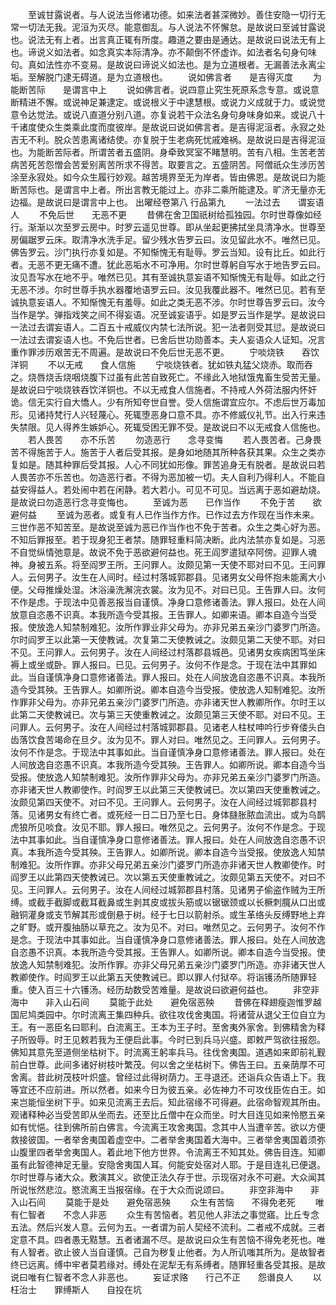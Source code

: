 <!-- { "loadSidebar": true } -->
　　至诚甘露说者。与人说法当修诸功德。如来法者甚深微妙。善住安隐一切行无常一切法无我。泥洹为灭尽。能意御乱。与人说法不怀懈怠。是故说曰至诚甘露说也。说法无有上者。出言真正辄有所度。趣道之要由是通达。是故说曰说法无有上也。谛说义如法者。如念真实本际清净。亦不颠倒不怀虚诈。如法者名句身句味句。真如法性亦不变易。是故说曰谛说义如法也。是为立道根者。无漏善法永离尘垢。至解脱门逮无碍道。是为立道根也。
　　说如佛言者　　是吉得灭度
　　为能断苦际　　是谓言中上
　　说如佛言者。说四意止究生死原系念专意。或说意断精进不懈。或说神足兼逮定。或说根义于中逮慧根。或说力义成就于力。或说觉意令达觉法。或说八直道分别八道。亦复说若干众法名身句身味身如来。或说八十千诸度使众生类乘此度而度彼岸。是故说曰说如佛言者。是吉得泥洹者。永寂之处吉无不利。脱众苦患离诸结使。亦复脱于生老病死忧戚难祸。是故说曰是吉得泥洹也。为能断苦际者。所谓苦者五盛阴。身牵致冥室不睹慧明。苦有八相。生苦老苦病苦死苦怨憎会苦爱别离苦所求不得苦。取要言之。五盛阴苦。阿僧祇众生涉历苦涂至永寂处。如今众生履行妙观。越苦境界至无为岸者。皆由佛恩。是故说曰为能断苦际也。是谓言中上者。所出言教无能过上。亦非二乘所能逮及。旷济无量亦无边福。是故说曰是谓言中上也。
出曜经卷第八
行品第九
　　一法过去　　谓妄语人
　　不免后世　　无恶不更
　　昔佛在舍卫国祇树给孤独园。尔时世尊像如经行。渐渐以次至罗云房中。时罗云遥见世尊。即从坐起更拂拭坐具清净水。世尊至房偏踞罗云床。取清净水洗手足。留少残水告罗云曰。汝见留此水不。唯然已见。佛告罗云。沙门执行亦复如是。不知惭愧无有耻辱。罗云当知。设有比丘。如此行者。无恶不更无痛不遭。犹此恶垢水不可净用。尔时世尊躬自写水于地告罗云曰。汝见吾写水在地不乎。唯然已见。其有至诚执意妄语不知惭愧无有耻辱。如此之行无恶不涉。尔时世尊手执水器覆地语罗云曰。汝见我覆此器不。唯然已见。若有至诚执意妄语人。不知惭愧无有羞辱。如此之类无恶不涉。尔时世尊告罗云曰。汝今当作是学。弹指戏笑之间不得妄语。况至诚妄语乎。如是罗云当作是学。是故说曰一法过去谓妄语人。二百五十戒威仪内禁七法所说。犯一法者则受其愆。是故说曰一法过去谓妄语人也。不免后世者。已舍后世功勋善本。夫人妄语众人证知。况言重作罪涉历艰苦无不周遍。是故说曰不免后世无恶不更。
　　宁啖烧铁　　吞饮洋铜
　　不以无戒　　食人信施
　　宁啖烧铁者。犹如铁丸猛父烧赤。取而吞之。烧唇烧舌烧咽烧腹下过虽有此苦自致死亡。不缘此入地狱饿鬼畜生受苦无量。是故说曰宁啖烧铁吞饮洋铜也。不以无戒食人信施者。不持戒人外荷法服内怀奸诡。信无实行自大憍人。少有所知夸世自誉。受人信施谓宜应尔。不虑后世万毒加形。见诸持梵行人兴轻蔑心。死辄堕恶身口意不具。亦不修威仪礼节。出入行来违失禁限。见人得养生嫉妒心。死辄受困无罪不受。是故说曰不以无戒食人信施也。
　　若人畏苦　　亦不乐苦
　　勿造恶行　　念寻变悔
　　若人畏苦者。己身畏苦不得施苦于人。施苦于人者后受其报。是身如地随其所种各获其果。众生之类亦复如是。随其种罪后受其报。人心不同犹如形像。罪苦追身无有脱者。是故说曰若人畏苦亦不乐苦也。勿造恶行者。不得为恶加被一切。夫人自利乃得利人。不能自益安得益人。若处闹中若在闲静。若大若小。可见不可见。当远离于恶如避劫烧。是故说曰勿造恶行念寻变悔也。
　　至诚为恶　　已作当作
　　不免于苦　　欲避何益
　　至诚为恶者。或复有人已作当作方作。已作过去方作现在当作未来。三世作恶不知苦至。是故说至诚为恶已作当作也不免于苦者。众生之类心好为恶。不知后罪报至。若于现身犯王者禁。随罪轻重料简决断。此内法禁亦复如是。习恶不自觉纵情弛意是。故说不免于恶欲避何益也。死王阎罗遣狱卒阿傍。迎罪人魂神。身被五系。将至阎罗王所。王问罪人。汝颇见第一天使不耶对曰不见。王问罪人。云何男子。汝生在人间时。经过村落城郭郡县。见诸男女父母怀抱未能离大小便。父母推燥处湿。沐浴澡洗澥浣衣裳。汝为见不。对曰已见。王告罪人曰。汝何不作是虑。于现法中见善恶报当自谨慎。净身口意修诸善法。罪人报曰。处在人间放意自恣愚不识真。本我所造今受其报。王告罪人。如卿来语。卿本自造今当受报。使放逸人知禁制难犯。汝所作罪业非父母为。亦非兄弟五亲沙门婆罗门所造。尔时阎罗王以此第一天使教诫。次复第二天使教诫之。汝颇见第二天使不耶。对曰不见。王问罪人。云何男子。汝在人间经过村落郡县城邑。见诸男女疾病困笃坐床褥上或坐或卧。罪人报曰。已见。云何男子。汝何不作是念。于现在法中其罪如此。当自谨慎净身口意修诸善法。罪人报曰。处在人间放逸自恣愚不识真。本我所造今受其殃。王告罪人。如卿所说。卿本自造今当受报。使放逸人知制难犯。汝所作罪非父母为。亦非兄弟五亲沙门婆罗门所造。亦非诸天世人教卿所作。尔时王以此第二天使教诫已。次与第三天使重教诫之。汝颇见第三天使不耶。对曰不见。王问罪人。云何男子。汝在人间经过村落城郭郡县。见诸老人柱杖呻吟行步脊偻头白齿落饮食苦竭命在旦夕。汝为见不。罪人对曰。唯然见之。王问罪人。云何男子。汝何不作是念。于现法中其事如此。当自谨慎净身口意修诸善法。罪人报曰。处在人间放逸自恣愚不识真。本我所造今受其殃。王告罪人。如卿所说。卿本自造今当受报。使放逸人知禁制难犯。汝所作罪非父母为。亦非兄弟五亲沙门婆罗门所造。亦非诸天世人教卿使作。时阎罗王以此第三天使教诫已。次以第四天使重教诫之。汝颇见第四天使不。对曰不见。王问罪人。云何男子。汝在人间经过城郭郡县村落。见诸男女有终亡者。或死经一日二日乃至七日。身体膖胀脓血流出。或为乌鹊虎狼所见啖食。汝见不耶。罪人报曰。唯然见之。云何男子。汝何不作是念。于现法中其事如此。当自谨慎净身口意修诸善法。罪人报曰。处在人间放逸自恣愚不识真。本我所造今受其殃。王告罪人。如卿所说。卿本自造今当受报。使放逸人知禁制难犯。汝所作罪。亦非父母兄弟五亲沙门婆罗门所造亦非诸天世人教卿使作。时阎罗王以此第四天使教诫已。次以第五天使重教诫之。汝颇见第五天使不。对曰不见。王问罪人。云何男子。汝在人间经过城郭郡县村落。见诸男子偷盗作贼为王所缚。或截手截脚或截耳截鼻或生剥其皮或拔头筋或以锯锯颈或以长橛刺臗从口出或融铜灌身或支节解其形或倒悬于树。经于七日以箭射杀。或生革络头反缚野地上弃之旷野。或开腹抽肠以草充之。汝为见不。对曰。唯然见之。云何男子。汝何不作是念。于现法中其事如此。当自谨慎净身口意修诸善法。罪人报曰。处在人间放逸自恣愚不识真。本我所造今受其报。王告罪人。如卿所说。卿本自造今当受报。使放逸人知禁制难犯。汝所作罪。亦非父母兄弟五亲沙门婆罗门所造。亦非诸天世人教卿使作。时阎罗王以此第五天使教诫已。即以罪人付狱卒。将诣镬汤所随罪轻重。使入百三十六镬汤。经历劫数受苦难量。是故说曰欲避何益也。
　　非空非海中　　非入山石间
　　莫能于此处　　避免宿恶殃
　　昔佛在释翅瘦迦惟罗越国尼鸠类园中。尔时流离王集四种兵。欲往攻伐舍夷国。将诸营从退父王位自立为王。有一恶臣名曰耶利。白流离王。王本为王子时。至舍夷外家舍。到佛精舍为释子所毁辱。时王见敕若我为王便启此事。今时已到兵马兴盛。即敕严驾欲往报怨。佛知其意先至道侧坐枯树下。时流离王躬率兵马。往伐舍夷国。道遇如来即前礼觐前白世尊。此间多诸好树枝叶繁茂。何以舍之坐枯树下。佛告王曰。五亲荫厚不可舍离。昔此树茂枝叶炽盛。曾经过此得树荫力。王寻退还。还诣兵众告语上下。我等宜还不应前进。所以然者。如来今日为彼五亲。必佐神力不可攻伐臣佐白王。如来岂能恒坐树下乎。如来见流离王去后。知此宿缘不可得避。此宿命智观其所由。观诸释种必当受苦即从坐而去。还至比丘僧中在众而坐。时大目连见如来怜愍五亲如有忧悒。往到佛所前白佛言。今流离王攻舍夷国。念其中人当遭辛苦。欲以方便救接彼国。一者举舍夷国着虚空中。二者举舍夷国着大海中。三者举舍夷国着须弥山腹里四者举舍夷国人。着此地下他方世界。令流离王不知其处。佛告目连。知卿虽有此智德神足无量。安隐舍夷国人耳。何能安处宿对人耶。于是目连礼已便退。尔时世尊与诸大众。敷演其义。欲使正法久存于世。示现宿对永不可避。大众闻其所说怅然悲泣。愍流离王当报宿缘。在于大众而说颂曰。
　　非空非海中　　非入山石间
　　莫能于是处　　避免宿恶殃
　　众生有苦恼　　不得免老死
　　唯有仁智者　　不念人非恶
　　众生有苦恼者。若见他人非法之事觉寤。比丘专念五法。然后兴发人意。云何为五。一者谓为前人契经不流利。二者戒不成就。三者定意不具。四者愚无黠慧。五者诸漏不尽。是故说曰众生有苦恼不得免老死也。唯有人智者。欲止彼人当自谨慎。己自为秽复止他者。为人所讥嗤其所为。是故智者终已远离。缚中牢者莫若缘对。缚处在泥犁无有系缚者。随罪轻重各受其报。是故说曰唯有仁智者不念人非恶也。
　　妄证求赂　　行己不正　　怨谮良人
　　以枉治士　　罪缚斯人　　自投在坑
